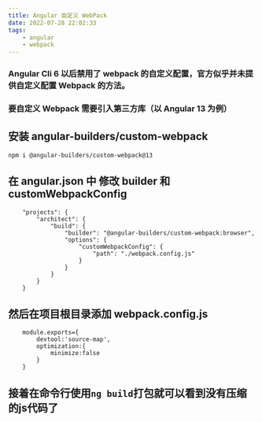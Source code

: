 ```yaml
---
title: Angular 自定义 WebPack
date: 2022-07-28 22:02:33
tags: 
    - angular
    - webpack
---
```


### Angular Cli 6 以后禁用了 webpack 的自定义配置，官方似乎并未提供自定义配置 Webpack 的方法。

<!-- more -->

### 要自定义 Webpack 需要引入第三方库（以 Angular 13 为例）

## 安装 angular-builders/custom-webpack

`npm i @angular-builders/custom-webpack@13`

## 在 angular.json 中 修改 builder 和 customWebpackConfig

```
    "projects": {
        "architect": {
            "build": {
                "builder": "@angular-builders/custom-webpack:browser",
                "options": {
                    "customWebpackConfig": {
                        "path": "./webpack.config.js"
                    }
                }
            }
        }
    }
```
## 然后在项目根目录添加 webpack.config.js

```
    module.exports={
        devtool:'source-map',
        optimization:{
            minimize:false
        }
    }
```

## 接着在命令行使用`ng build`打包就可以看到没有压缩的js代码了

